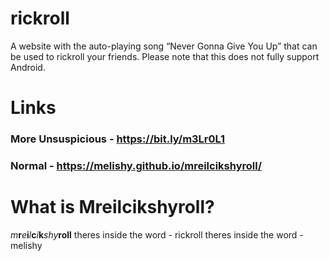 # rickroll
A website with the auto-playing song “Never Gonna Give You Up” that can be used to rickroll your friends. Please note that this does not fully support Android.

# Links
### More Unsuspicious - https://bit.ly/m3Lr0L1
### Normal - https://melishy.github.io/mreilcikshyroll/

# What is Mreilcikshyroll?
*m***r***e***i***l***c***i***k***shy***roll**
theres inside the word - rickroll
theres inside the word - melishy
